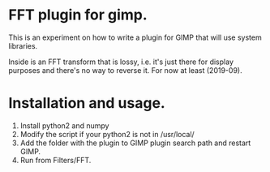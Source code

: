 # FFT plugin for gimp.

This is an experiment on how to write a plugin for GIMP that will use system libraries.

Inside is an FFT transform that is lossy, i.e. it's just there for display purposes and there's no way to reverse it. For now at least (2019-09).

# Installation and usage.

1. Install python2 and numpy
2. Modify the script if your python2 is not in /usr/local/
3. Add the folder with the plugin to GIMP plugin search path and restart GIMP.
4. Run from Filters/FFT.
